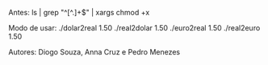 
Antes:
  ls | grep "^[^\.]\+$" | xargs chmod +x

Modo de usar:
  ./dolar2real 1.50
  ./real2dolar 1.50
  ./euro2real 1.50
  ./real2euro 1.50

Autores: Diogo Souza, Anna Cruz e Pedro Menezes